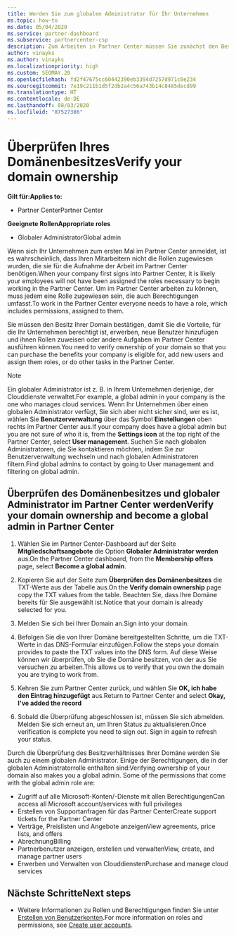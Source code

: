 ```yaml
---
title: Werden Sie zum globalen Administrator für Ihr Unternehmen
ms.topic: how-to
ms.date: 05/04/2020
ms.service: partner-dashboard
ms.subservice: partnercenter-csp
description: Zum Arbeiten in Partner Center müssen Sie zunächst den Besitz Ihrer Domäne überprüfen. Hier erfahren Sie, wie Sie dazu vorgehen müssen und wie Sie ein globaler Administrator werden, der Benutzer hinzufügen kann.
author: vinayks
ms.author: vinayks
ms.localizationpriority: high
ms.custom: SEOMAY.20
ms.openlocfilehash: fd2f47675cc60442390eb3394d7257d971c0e234
ms.sourcegitcommit: 7e19c211b1d5f2db2a4c56a743b14c8485decd99
ms.translationtype: HT
ms.contentlocale: de-DE
ms.lasthandoff: 08/03/2020
ms.locfileid: "87527386"
---
```

# <a name="verify-your-domain-ownership"></a><span data-ttu-id="dbdda-104">Überprüfen Ihres Domänenbesitzes</span><span class="sxs-lookup"><span data-stu-id="dbdda-104">Verify your domain ownership</span></span>

<span data-ttu-id="dbdda-105">**Gilt für:**</span><span class="sxs-lookup"><span data-stu-id="dbdda-105">**Applies to:**</span></span>

- <span data-ttu-id="dbdda-106">Partner Center</span><span class="sxs-lookup"><span data-stu-id="dbdda-106">Partner Center</span></span>

<span data-ttu-id="dbdda-107">**Geeignete Rollen**</span><span class="sxs-lookup"><span data-stu-id="dbdda-107">**Appropriate roles**</span></span>

- <span data-ttu-id="dbdda-108">Globaler Administrator</span><span class="sxs-lookup"><span data-stu-id="dbdda-108">Global admin</span></span>

<span data-ttu-id="dbdda-109">Wenn sich Ihr Unternehmen zum ersten Mal im Partner Center anmeldet, ist es wahrscheinlich, dass Ihren Mitarbeitern nicht die Rollen zugewiesen wurden, die sie für die Aufnahme der Arbeit im Partner Center benötigen.</span><span class="sxs-lookup"><span data-stu-id="dbdda-109">When your company first signs into Partner Center, it is likely your employees will not have been assigned the roles necessary to begin working in the Partner Center.</span></span> <span data-ttu-id="dbdda-110">Um im Partner Center arbeiten zu können, muss jedem eine Rolle zugewiesen sein, die auch Berechtigungen umfasst.</span><span class="sxs-lookup"><span data-stu-id="dbdda-110">To work in the Partner Center everyone needs to have a role, which includes permissions, assigned to them.</span></span>  

<span data-ttu-id="dbdda-111">Sie müssen den Besitz Ihrer Domain bestätigen, damit Sie die Vorteile, für die Ihr Unternehmen berechtigt ist, erwerben, neue Benutzer hinzufügen und ihnen Rollen zuweisen oder andere Aufgaben im Partner Center ausführen können.</span><span class="sxs-lookup"><span data-stu-id="dbdda-111">You need to verify ownership of your domain so that you can purchase the benefits your company is eligible for, add new users and assign them roles, or do other tasks in the Partner Center.</span></span>

>[!Note]
><span data-ttu-id="dbdda-112">Ein globaler Administrator ist z. B. in Ihrem Unternehmen derjenige, der Clouddienste verwaltet.</span><span class="sxs-lookup"><span data-stu-id="dbdda-112">For example, a global admin in your company is the one who manages cloud services.</span></span> <span data-ttu-id="dbdda-113">Wenn Ihr Unternehmen über einen globalen Administrator verfügt, Sie sich aber nicht sicher sind, wer es ist, wählen Sie **Benutzerverwaltung** über das Symbol **Einstellungen** oben rechts im Partner Center aus.</span><span class="sxs-lookup"><span data-stu-id="dbdda-113">If your company does have a global admin but you are not sure of who it is, from the **Settings icon** at the top right of the Partner Center, select **User management**.</span></span> <span data-ttu-id="dbdda-114">Suchen Sie nach globalen Administratoren, die Sie kontaktieren möchten, indem Sie zur Benutzerverwaltung wechseln und nach globalen Administratoren filtern.</span><span class="sxs-lookup"><span data-stu-id="dbdda-114">Find global admins to contact by going to User management and filtering on global admin.</span></span>

## <a name="verify-your-domain-ownership-and-become-a-global-admin-in-partner-center"></a><span data-ttu-id="dbdda-115">Überprüfen des Domänenbesitzes und globaler Administrator im Partner Center werden</span><span class="sxs-lookup"><span data-stu-id="dbdda-115">Verify your domain ownership and become a global admin in Partner Center</span></span>

1. <span data-ttu-id="dbdda-116">Wählen Sie im Partner Center-Dashboard auf der Seite **Mitgliedschaftsangebote** die Option **Globaler Administrator werden** aus.</span><span class="sxs-lookup"><span data-stu-id="dbdda-116">On the Partner Center dashboard, from the **Membership offers** page, select **Become a global admin**.</span></span> 

2. <span data-ttu-id="dbdda-117">Kopieren Sie auf der Seite zum **Überprüfen des Domänenbesitzes** die TXT-Werte aus der Tabelle aus.</span><span class="sxs-lookup"><span data-stu-id="dbdda-117">On the **Verify domain ownership** page copy the TXT values from the table.</span></span> <span data-ttu-id="dbdda-118">Beachten Sie, dass Ihre Domäne bereits für Sie ausgewählt ist.</span><span class="sxs-lookup"><span data-stu-id="dbdda-118">Notice that your domain is already selected for you.</span></span>

3. <span data-ttu-id="dbdda-119">Melden Sie sich bei Ihrer Domain an.</span><span class="sxs-lookup"><span data-stu-id="dbdda-119">Sign into your domain.</span></span> 

4. <span data-ttu-id="dbdda-120">Befolgen Sie die von Ihrer Domäne bereitgestellten Schritte, um die TXT-Werte in das DNS-Formular einzufügen.</span><span class="sxs-lookup"><span data-stu-id="dbdda-120">Follow the steps your domain provides to paste the TXT values into the DNS form.</span></span>  <span data-ttu-id="dbdda-121">Auf diese Weise können wir überprüfen, ob Sie die Domäne besitzen, von der aus Sie versuchen zu arbeiten.</span><span class="sxs-lookup"><span data-stu-id="dbdda-121">This allows us to verify that you own the domain you are trying to work from.</span></span>

5. <span data-ttu-id="dbdda-122">Kehren Sie zum Partner Center zurück, und wählen Sie **OK, ich habe den Eintrag hinzugefügt** aus.</span><span class="sxs-lookup"><span data-stu-id="dbdda-122">Return to Partner Center and select **Okay, I've added the record**</span></span>

6. <span data-ttu-id="dbdda-123">Sobald die Überprüfung abgeschlossen ist, müssen Sie sich abmelden. Melden Sie sich erneut an, um Ihren Status zu aktualisieren.</span><span class="sxs-lookup"><span data-stu-id="dbdda-123">Once verification is complete you need to sign out. Sign in again to refresh your status.</span></span> 

<span data-ttu-id="dbdda-124">Durch die Überprüfung des Besitzverhältnisses Ihrer Domäne werden Sie auch zu einem globalen Administrator. Einige der Berechtigungen, die in der globalen Administratorrolle enthalten sind:</span><span class="sxs-lookup"><span data-stu-id="dbdda-124">Verifying ownership of your domain also makes you a global admin. Some of the permissions that come with the global admin role are:</span></span>

- <span data-ttu-id="dbdda-125">Zugriff auf alle Microsoft-Konten/-Dienste mit allen Berechtigungen</span><span class="sxs-lookup"><span data-stu-id="dbdda-125">Can access all Microsoft account/services with full privileges</span></span> 
- <span data-ttu-id="dbdda-126">Erstellen von Supportanfragen für das Partner Center</span><span class="sxs-lookup"><span data-stu-id="dbdda-126">Create support tickets for the Partner Center</span></span>
- <span data-ttu-id="dbdda-127">Verträge, Preislisten und Angebote anzeigen</span><span class="sxs-lookup"><span data-stu-id="dbdda-127">View agreements, price lists, and offers</span></span>
- <span data-ttu-id="dbdda-128">Abrechnung</span><span class="sxs-lookup"><span data-stu-id="dbdda-128">Billing</span></span>
- <span data-ttu-id="dbdda-129">Partnerbenutzer anzeigen, erstellen und verwalten</span><span class="sxs-lookup"><span data-stu-id="dbdda-129">View, create, and manage partner users</span></span>
- <span data-ttu-id="dbdda-130">Erwerben und Verwalten von Clouddiensten</span><span class="sxs-lookup"><span data-stu-id="dbdda-130">Purchase and manage cloud services</span></span>

## <a name="next-steps"></a><span data-ttu-id="dbdda-131">Nächste Schritte</span><span class="sxs-lookup"><span data-stu-id="dbdda-131">Next steps</span></span>

- <span data-ttu-id="dbdda-132">Weitere Informationen zu Rollen und Berechtigungen finden Sie unter [Erstellen von Benutzerkonten](create-user-accounts-and-set-permissions.md).</span><span class="sxs-lookup"><span data-stu-id="dbdda-132">For more information on roles and permissions, see [Create user accounts](create-user-accounts-and-set-permissions.md).</span></span> 